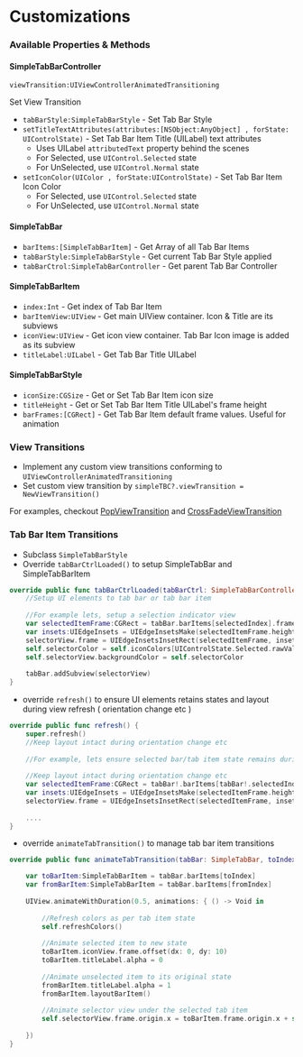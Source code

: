 # Customizations
### Available Properties & Methods
#### SimpleTabBarController

```
viewTransition:UIViewControllerAnimatedTransitioning
```   

Set View Transition
* `tabBarStyle:SimpleTabBarStyle` - Set Tab Bar Style
* `setTitleTextAttributes(attributes:[NSObject:AnyObject] , forState: UIControlState)` - Set Tab Bar Item Title (UILabel) text attributes
  * Uses UILabel `attributedText` property behind the scenes 
  * For Selected, use `UIControl.Selected` state
  * For UnSelected, use `UIControl.Normal` state
* `setIconColor(UIColor , forState:UIControlState)` - Set Tab Bar Item Icon Color
  * For Selected, use `UIControl.Selected` state
  * For UnSelected, use `UIControl.Normal` state

#### SimpleTabBar
* `barItems:[SimpleTabBarItem]` - Get Array of all Tab Bar Items
* `tabBarStyle:SimpleTabBarStyle` - Get current Tab Bar Style applied
* `tabBarCtrol:SimpleTabBarController` - Get parent Tab Bar Controller

#### SimpleTabBarItem
* `index:Int` - Get index of Tab Bar Item
* `barItemView:UIView` - Get main UIView container. Icon & Title are its subviews
* `iconView:UIView` - Get icon view container. Tab Bar Icon image is added as its subview
* `titleLabel:UILabel` - Get Tab Bar Title UILabel

#### SimpleTabBarStyle
* `iconSize:CGSize` - Get or Set Tab Bar Item icon size
* `titleHeight` - Get or Set Tab Bar Item Title UILabel's frame height
* `barFrames:[CGRect]` - Get Tab Bar Item default frame values. Useful for animation


### View Transitions
* Implement any custom view transitions conforming to `UIViewControllerAnimatedTransitioning`
* Set custom view transition by `simpleTBC?.viewTransition = NewViewTransition()`

For examples, checkout [PopViewTransition](Pod/Classes/ViewTransitions/PopViewTransition.swift) and [CrossFadeViewTransition](Pod/Classes/ViewTransitions/CrossFadeViewTransition.swift)

### Tab Bar Item Transitions

* Subclass `SimpleTabBarStyle` 
* Override `tabBarCtrlLoaded()` to setup SimpleTabBar and SimpleTabBarItem

```swift
override public func tabBarCtrlLoaded(tabBarCtrl: SimpleTabBarController, tabBar: SimpleTabBar, selectedIndex: Int) {
    //Setup UI elements to tab bar or tab bar item
    
    //For example lets, setup a selection indicator view
    var selectedItemFrame:CGRect = tabBar.barItems[selectedIndex].frame
    var insets:UIEdgeInsets = UIEdgeInsetsMake(selectedItemFrame.height - selectorHeight, selectorSideInsets, 0, selectorSideInsets)
    selectorView.frame = UIEdgeInsetsInsetRect(selectedItemFrame, insets)
    self.selectorColor = self.iconColors[UIControlState.Selected.rawValue]
    self.selectorView.backgroundColor = self.selectorColor
    
    tabBar.addSubview(selectorView)
}

```

* override `refresh()` to ensure UI elements retains states and layout during view refresh ( orientation change etc )

```swift
override public func refresh() {
    super.refresh()
    //Keep layout intact during orientation change etc
    
    //For example, lets ensure selected bar/tab item state remains during refresh
    
    //Keep layout intact during orientation change etc
    var selectedItemFrame:CGRect = tabBar!.barItems[tabBar!.selectedIndex].frame
    var insets:UIEdgeInsets = UIEdgeInsetsMake(selectedItemFrame.height - selectorHeight, selectorSideInsets, 0, selectorSideInsets)
    selectorView.frame = UIEdgeInsetsInsetRect(selectedItemFrame, insets)
    
    ....
}
```

* override `animateTabTransition()` to manage tab bar item transitions

```swift
override public func animateTabTransition(tabBar: SimpleTabBar, toIndex: Int,fromIndex: Int) {

    var toBarItem:SimpleTabBarItem = tabBar.barItems[toIndex]
    var fromBarItem:SimpleTabBarItem = tabBar.barItems[fromIndex]
    
    UIView.animateWithDuration(0.5, animations: { () -> Void in
    
        //Refresh colors as per tab item state
        self.refreshColors()
        
        //Animate selected item to new state
        toBarItem.iconView.frame.offset(dx: 0, dy: 10)
        toBarItem.titleLabel.alpha = 0
        
        //Animate unselected item to its original state
        fromBarItem.titleLabel.alpha = 1
        fromBarItem.layoutBarItem()
        
        //Animate selector view under the selected tab item
        self.selectorView.frame.origin.x = toBarItem.frame.origin.x + self.selectorSideInsets
    
    })
}
```
